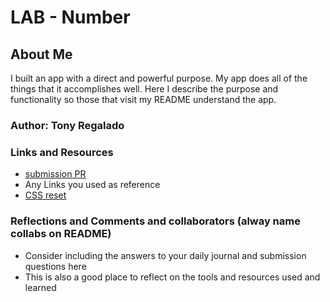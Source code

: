 # LAB - Number

## About Me

I built an app with a direct and powerful purpose. My app does all of the things that it accomplishes well. Here  I describe the purpose and functionality so those that visit my README understand the app.

### Author: Tony Regalado

### Links and Resources
* [submission PR](http://xyz.com)
* Any Links you used as reference
* [CSS reset](https://meyerweb.com/eric/tools/css/reset/)

### Reflections and Comments and collaborators (alway name collabs on README)
* Consider including the answers to your daily journal and submission questions here
* This is also a good place to reflect on the tools and resources used and learned
